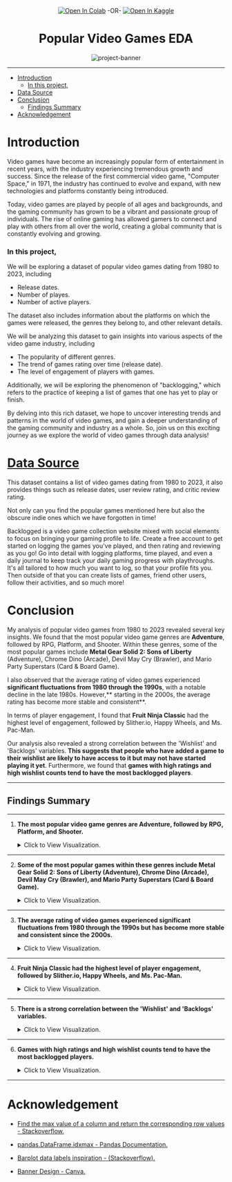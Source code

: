 <div align="center">

[![Open In Colab](https://colab.research.google.com/assets/colab-badge.svg)](https://colab.research.google.com/github/USERNAME/REPOSITORY/blob/BRANCH/NOTEBOOK.ipynb) -OR-
[![Open In Kaggle](https://kaggle.com/static/images/open-in-kaggle.svg)](https://www.kaggle.com/code/hossamelshabory97/popular-video-games-1980-2023-eda/notebook)

</div>

<h1 align="center">Popular Video Games EDA</h1>

<div style="text-align:center;">    <img src="https://i.imgur.com/sDrZ07n.jpg" width=800 alt="project-banner">
</div>


---
- [Introduction](#introduction)
    - [In this project,](#in-this-project)
- [Data Source](#data-source)
- [Conclusion](#conclusion)
  - [Findings Summary](#findings-summary)
- [Acknowledgement](#acknowledgement)


# Introduction 

Video games have become an increasingly popular form of entertainment in recent years, with the industry experiencing tremendous growth and success. Since the release of the first commercial video game, "Computer Space," in 1971, the industry has continued to evolve and expand, with new technologies and platforms constantly being introduced.

Today, video games are played by people of all ages and backgrounds, and the gaming community has grown to be a vibrant and passionate group of individuals. The rise of online gaming has allowed gamers to connect and play with others from all over the world, creating a global community that is constantly evolving and growing.


### In this project, 

We will be exploring a dataset of popular video games dating from 1980 to 2023, including 
- Release dates. 
- Number of playes.
- Number of active players. 

The dataset also includes information about the platforms on which the games were released, the genres they belong to, and other relevant details.

We will be analyzing this dataset to gain insights into various aspects of the video game industry, including 

- The popularity of different genres. 
- The trend of games rating over time (release date). 
- The level of engagement of players with games. 

Additionally, we will be exploring the phenomenon of "backlogging," which refers to the practice of keeping a list of games that one has yet to play or finish.

By delving into this rich dataset, we hope to uncover interesting trends and patterns in the world of video games, and gain a deeper understanding of the gaming community and industry as a whole. So, join us on this exciting journey as we explore the world of video games through data analysis!

# [Data Source](https://www.kaggle.com/datasets/arnabchaki/popular-video-games-1980-2023)

This dataset contains a list of video games dating from 1980 to 2023, it also provides things such as release dates, user review rating, and critic review rating.

Not only can you find the popular games mentioned here but also the obscure indie ones which we have forgotten in time!

Backlogged is a video game collection website mixed with social elements to focus on bringing your gaming profile to life. Create a free account to get started on logging the games you've played, and then rating and reviewing as you go! Go into detail with logging platforms, time played, and even a daily journal to keep track your daily gaming progress with playthroughs. It's all tailored to how much you want to log, so that your profile fits you. Then outside of that you can create lists of games, friend other users, follow their activities, and so much more!


# Conclusion

My analysis of popular video games from 1980 to 2023 revealed several key insights. We found that the most popular video game genres are **Adventure**, followed by RPG, Platform, and Shooter. Within these genres, some of the most popular games include **Metal Gear Solid 2: Sons of Liberty** (Adventure), Chrome Dino (Arcade), Devil May Cry (Brawler), and Mario Party Superstars (Card & Board Game).

I also observed that the average rating of video games experienced **significant fluctuations from 1980 through the 1990s**, with a notable decline in the late 1980s. However,** starting in the 2000s, the average rating has become more stable and consistent**.

In terms of player engagement, I found that **Fruit Ninja Classic** had the highest level of engagement, followed by Slither.io, Happy Wheels, and Ms. Pac-Man.

Our analysis also revealed a strong correlation between the 'Wishlist' and 'Backlogs' variables. **This suggests that people who have added a game to their wishlist are likely to have access to it but may not have started playing it yet**. Furthermore, we found that **games with high ratings and high wishlist counts tend to have the most backlogged players**.

---

## Findings Summary
---

1. **The most popular video game genres are Adventure, followed by RPG, Platform, and Shooter.**

    <details>
    <summary>Click to View Visualization.</summary>

    ![Alt text](Assets/top_10_popular_genres.png)
    </details>

****

2. **Some of the most popular games within these genres include Metal Gear Solid 2: Sons of Liberty (Adventure), Chrome Dino (Arcade), Devil May Cry (Brawler), and Mario Party Superstars (Card & Board Game).**

    <details>
    <summary>Click to View Visualization.</summary>

    ![Alt text](Assets/most_pop_game_in_each_genre.png)
    </details>

****

3. **The average rating of video games experienced significant fluctuations from 1980 through the 1990s but has become more stable and consistent since the 2000s.**

    <details>
    <summary>Click to View Visualization.</summary>

    ![Alt text](Assets/average_game_rating_by_year.png)
    </details>

****

4. **Fruit Ninja Classic had the highest level of player engagement, followed by Slither.io, Happy Wheels, and Ms. Pac-Man.**

    <details>
    <summary>Click to View Visualization.</summary>

    ![Alt text](Assets/top_engament.png)
    </details>

****

5. **There is a strong correlation between the 'Wishlist' and 'Backlogs' variables.**

    <details>
    <summary>Click to View Visualization.</summary>

    ![Alt text](Assets/wishtlist_backlogs.png)
    </details>

****

6. **Games with high ratings and high wishlist counts tend to have the most backlogged players.**

    <details>
    <summary>Click to View Visualization.</summary>

    ![Alt text](Assets/rating_backlogs.png)
    </details>

****


# Acknowledgement 

- [Find the max value of a column and return the corresponding row values - Stackoverflow.](https://stackoverflow.com/questions/15741759/find-maximum-value-of-a-column-and-return-the-corresponding-row-values-using-pan#:~:text=Assuming%20df%20has%20a%20unique%20index%2C%20this%20gives,so%20df.loc%20may%20return%20more%20than%20one%20row.)

- [pandas.DataFrame.idxmax - Pandas Documentation.](https://pandas.pydata.org/pandas-docs/stable/reference/api/pandas.DataFrame.idxmax.html)

- [Barplot data labels inspiration - (Stackoverflow).](https://stackoverflow.com/questions/59213470/how-to-annotate-text-on-horizontal-seaborn-barplot)

- [Banner Design - Canva.](https://canva.com/)

